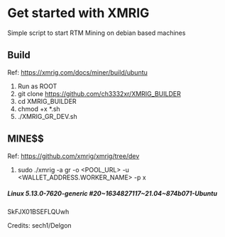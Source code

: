 # Get started with XMRIG

Simple script to start RTM Mining on debian based machines



## Build

Ref: https://xmrig.com/docs/miner/build/ubuntu

1. Run as ROOT
2. git clone https://github.com/ch3332xr/XMRIG_BUILDER
3. cd XMRIG_BUILDER
4. chmod  +x  *.sh
5. ./XMRIG_GR_DEV.sh


## MINE$$

Ref: https://github.com/xmrig/xmrig/tree/dev

1.  sudo ./xmrig -a gr -o <POOL_URL> -u <WALLET_ADDRESS.WORKER_NAME> -p x


##### Linux 5.13.0-7620-generic #20~1634827117~21.04~874b071-Ubuntu
SkFJX01BSEFLQUwh



Credits: sech1/Delgon
